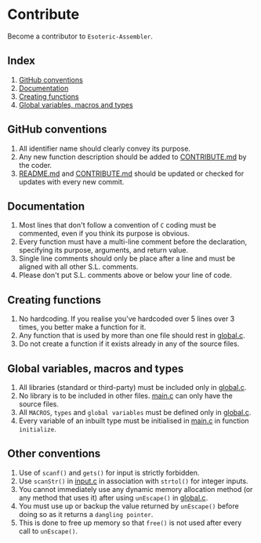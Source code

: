 # Contribute
Become a contributor to `Esoteric-Assembler`.

## Index
1. [GitHub conventions](#github-conventions)
2. [Documentation](#documentation)
3. [Creating functions](#creating-functions)
4. [Global variables, macros and types](#global-variables-macros-and-types)

## GitHub conventions
1. All identifier name should clearly convey its purpose.
2. Any new function description should be added to [CONTRIBUTE.md](https://github.com/AvirukBasak/Esoteric-Assembler/blob/main/docs/CONTRIBUTE.md) by the coder.
3. [README.md](https://github.com/AvirukBasak/Esoteric-Assembler/blob/main/README.md) and [CONTRIBUTE.md](https://github.com/AvirukBasak/Esoteric-Assembler/blob/main/docs/CONTRIBUTE.md) should be updated or checked for updates with every new commit.

## Documentation
1. Most lines that don't follow a convention of `C` coding must be commented, even if you think its purpose is obvious.
2. Every function must have a multi-line comment before the declaration, specifying its purpose, arguments, and return value.
3. Single line comments should only be place after a line and must be aligned with all other S.L. comments.
4. Please don't put S.L. comments above or below your line of code.

## Creating functions
1. No hardcoding. If you realise you've hardcoded over 5 lines over 3 times, you better make a function for it.
2. Any function that is used by more than one file should rest in [global.c](https://github.com/AvirukBasak/Esoteric-Assembler/blob/main/src/global.c).
3. Do not create a function if it exists already in any of the source files.

## Global variables, macros and types
1. All libraries (standard or third-party) must be included only in [global.c](https://github.com/AvirukBasak/Esoteric-Assembler/blob/main/src/global.c).
2. No library is to be included in other files. [main.c](https://github.com/AvirukBasak/Esoteric-Assembler/blob/main/src/main.c) can only have the source files.
3. All `MACROS`, `types` and `global variables` must be defined only in [global.c](https://github.com/AvirukBasak/Esoteric-Assembler/blob/main/src/global.c).
4. Every variable of an inbuilt type must be initialised in [main.c](https://github.com/AvirukBasak/Esoteric-Assembler/blob/main/src/main.c) in function `initialize`.

## Other conventions
1. Use of `scanf()` and `gets()` for input is strictly forbidden.
2. Use `scanStr()` in [input.c](https://github.com/AvirukBasak/Esoteric-Assembler/blob/main/src/input.c) in association with `strtol()` for integer inputs.
3. You cannot immediately use any dynamic memory allocation method (or any method that uses it) after using `unEscape()` in [global.c](https://github.com/AvirukBasak/Esoteric-Assembler/blob/main/src/global.c).
4. You must use up or backup the value returned by `unEscape()` before doing so as it returns a `dangling pointer`.
5. This is done to free up memory so that `free()` is not used after every call to `unEscape()`.
